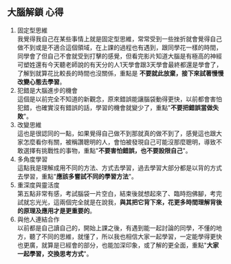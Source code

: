 ## 大腦解鎖 心得
1. 固定型思維   
我覺得我自己在某些事情上就是固定型思維，常常受到一些挫折就會覺得自己做不到或是不適合這個領域，在上課的過程也有遇到，跟同學花一樣的時間，同學會了但自己不會就受到打擊的感覺，但看完影片知道大腦是有極高的神經可塑姓還有今天聽老師說的有天分的人1天學會跟3天學會最終都還是學會了，了解到就算花比較長的時間也沒關係，重點是 __不要就此放棄，接下來試著慢慢改變心態去學習__。   
1. 犯錯是大腦進步的機會   
這個是以前完全不知道的新觀念，原來錯誤能讓腦袋動得更快，以前都會害怕犯錯，也確實沒有錯誤的話，學習的機會就變少了，重點"**不要把錯誤當做失敗**"。   
1. 改變思維   
這也是很認同的一點，如果覺得自己做不到那就真的做不到了，感覺這也跟大家怎麼看你有關，被稱讚聰明的人，會怕被發現自己可能沒那麼聰明，導致不敢選擇有挑戰性的事物，重點"__不要害怕錯誤，也不要設限自己__"。   
1. 多角度學習   
這點我是理解成用不同的方法、方式去學習，過去學習大部分都是以背的方式去學習，重點"**應該多嘗試不同的學習方法**"。   
1. 重深度與靈活度   
第五點非常有感，考試腦袋一片空白，結束後就想起來了、臨時抱佛腳，考完試就忘光光，這兩個完全就是在說我，**與其把它背下來，花更多時間理解背後的原理及應用才是更重要的**。   
1. 與他人連結合作   
以前都是自己讀自己的，開始上課之後，有遇到能一起討論的同學，不懂的地方，聽了不同的思維，就懂了，所以我也相信大家一起學習，一定能學得更快也更廣，就算是已經會的部分，也能加深印象，或了解的更全面，重點"__大家一起學習，交換思考方式__"。